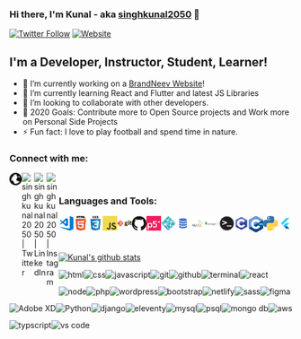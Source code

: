 ### Hi there, I'm Kunal - aka [singhkunal2050][website] 👋

[![Twitter Follow](https://img.shields.io/twitter/follow/singhkunal2050?color=1DA1F2&logo=twitter&style=for-the-badge)](https://twitter.com/intent/follow?original_referer=https%3A%2F%2Fgithub.com%2Fsinghkunal2050&screen_name=singhkunal2050)
[![Website](https://img.shields.io/website?label=singhkunal2050.netlify.app&style=for-the-badge&url=https%3A%2F%2Fsinghkunal2050.netlify.app)](https://singhkunal2050.netlify.app)

## I'm a Developer, Instructor, Student, Learner!

- 🔭 I’m currently working on a [BrandNeev Website][BrandNeev]!
- 🌱 I’m currently learning React and Flutter and latest JS Libraries
- 👯 I’m looking to collaborate with other developers.
- 🥅 2020 Goals: Contribute more to Open Source projects and Work more on Personal Side Projects
- ⚡ Fun fact: I love to play football and spend time in nature.

<!-- ### Spotify Playing 🎧
[<img src="https://now-playing-codestackr.vercel.app/api/spotify-playing" alt="codeSTACKr Spotify Playing" width="350" />](https://open.spotify.com/user/swyqyimdc12jajde4vpwd2x1b) -->

### Connect with me:

[<img align="left" alt="singhkunal2050.com" width="22px" src="https://raw.githubusercontent.com/iconic/open-iconic/master/svg/globe.svg" />][website]
[<img align="left" alt="singhkunal2050 | Twitter" width="22px" src="https://cdn.jsdelivr.net/npm/simple-icons@v3/icons/twitter.svg" />][twitter]
[<img align="left" alt="singhkunal2050 | LinkedIn" width="22px" src="https://cdn.jsdelivr.net/npm/simple-icons@v3/icons/linkedin.svg" />][linkedin]
[<img align="left" alt="singhkunal2050 | Instagram" width="22px" src="https://cdn.jsdelivr.net/npm/simple-icons@v3/icons/instagram.svg" />][instagram]

<br />

### Languages and Tools:


<img align="left" alt="Visual Studio Code" width="26px" src="https://raw.githubusercontent.com/github/explore/80688e429a7d4ef2fca1e82350fe8e3517d3494d/topics/visual-studio-code/visual-studio-code.png" />
<img align="left" alt="HTML5" width="26px" src="https://raw.githubusercontent.com/github/explore/80688e429a7d4ef2fca1e82350fe8e3517d3494d/topics/html/html.png" />
<img align="left" alt="CSS3" width="26px" src="https://raw.githubusercontent.com/github/explore/80688e429a7d4ef2fca1e82350fe8e3517d3494d/topics/css/css.png" />
<img align="left" alt="JavaScript" width="26px" src="https://raw.githubusercontent.com/github/explore/80688e429a7d4ef2fca1e82350fe8e3517d3494d/topics/javascript/javascript.png" />
<img align="left" alt="Git" width="26px" src="https://raw.githubusercontent.com/github/explore/80688e429a7d4ef2fca1e82350fe8e3517d3494d/topics/git/git.png" />
<img align="left" alt="GitHub" width="26px" src="https://raw.githubusercontent.com/github/explore/78df643247d429f6cc873026c0622819ad797942/topics/github/github.png" />
<img align="left" alt="p5" width="26px" src="img/p5.png" />
<img align="left" alt="netlify" width="26px" src="img/netlify.png" />

<img align="left" alt="SQL" width="26px" src="https://raw.githubusercontent.com/github/explore/80688e429a7d4ef2fca1e82350fe8e3517d3494d/topics/sql/sql.png" />
<img align="left" alt="MySQL" width="26px" src="https://raw.githubusercontent.com/github/explore/80688e429a7d4ef2fca1e82350fe8e3517d3494d/topics/mysql/mysql.png" />
<img align="left" alt="MongoDB" width="26px" src="https://raw.githubusercontent.com/github/explore/80688e429a7d4ef2fca1e82350fe8e3517d3494d/topics/mongodb/mongodb.png"> 
<img align="left" alt="Terminal" width="26px" src="https://raw.githubusercontent.com/github/explore/80688e429a7d4ef2fca1e82350fe8e3517d3494d/topics/terminal/terminal.png">
<img align="left" alt="c" width="26px" src="img/c.png" />
<img align="left" alt="cpp" width="26px" src="img/cpp.jpg" />
<img align="left" alt="py" width="26px" src="img/py.png" />
<img align="left" alt="flutter" width="26px" src="img/flutter2.png" />


<br />
<br />


[website]: https://singhkunal2050.netlify.app
[twitter]: https://twitter.com/singhkunal2050
[youtube]: https://youtube.com/singhkunal2050
[instagram]: https://instagram.com/singhkunal2050
[linkedin]: https://linkedin.com/in/singhkunal2050
[BrandNeev]: http://brandneev.kernculture.com/

<br />

[![Kunal's github stats](https://github-readme-stats.vercel.app/api?username=singhkunal2050)](https://github.com/anuraghazra/github-readme-stats)

<img src="https://singhkunal2050v2.netlify.app/img/tech/image 2.png" loading="lazy" height="30" align="left" alt="html">
<img src="https://singhkunal2050v2.netlify.app/img/tech/image 3.png" loading="lazy" height="30" align="left" alt="css">
<img src="https://singhkunal2050v2.netlify.app/img/tech/image 4.png" loading="lazy" height="30" align="left" alt="javascript">
<img src="https://singhkunal2050v2.netlify.app/img/tech/image 5.png" loading="lazy" height="30" align="left" alt="git">
<img src="https://singhkunal2050v2.netlify.app/img/tech/image 6.png" loading="lazy" height="30" align="left" alt="github">
<img src="https://singhkunal2050v2.netlify.app/img/tech/image 7.png" loading="lazy" height="30" align="left" alt="terminal">
<img src="https://singhkunal2050v2.netlify.app/img/tech/image 8.png" loading="lazy" height="30" align="left" alt="react">
<img src="https://singhkunal2050v2.netlify.app/img/tech/image 9.png" loading="lazy" height="30" align="left" alt="node">
<img src="https://singhkunal2050v2.netlify.app/img/tech/image 10.png" loading="lazy" height="30" align="left" alt="php">
<img src="https://singhkunal2050v2.netlify.app/img/tech/image 11.png" loading="lazy" height="30" align="left" alt="wordpress">
<img src="https://singhkunal2050v2.netlify.app/img/tech/image 12.png" loading="lazy" height="30" align="left" alt="bootstrap">
<img src="https://singhkunal2050v2.netlify.app/img/tech/image 13.png" loading="lazy" height="30" align="left" alt="netlify">
<img src="https://singhkunal2050v2.netlify.app/img/tech/image 14.png" loading="lazy" height="30" align="left" alt="sass">
<img src="https://singhkunal2050v2.netlify.app/img/tech/image 15.png" loading="lazy" height="30" align="left" alt="figma">
<img src="https://singhkunal2050v2.netlify.app/img/tech/image 16.png" loading="lazy" height="30" align="left" alt="Adobe XD">
<img src="https://singhkunal2050v2.netlify.app/img/tech/image 17.png" loading="lazy" height="30" align="left" alt="Python">
<img src="https://singhkunal2050v2.netlify.app/img/tech/image 18.png" loading="lazy" height="30" align="left" alt="django">
<img src="https://singhkunal2050v2.netlify.app/img/tech/image 19.png" loading="lazy" height="30" align="left" alt="eleventy">
<img src="https://singhkunal2050v2.netlify.app/img/tech/image 20.png" loading="lazy" height="30" align="left" alt="mysql">
<img src="https://singhkunal2050v2.netlify.app/img/tech/image 21.png" loading="lazy" height="30" align="left" alt="psql">
<img src="https://singhkunal2050v2.netlify.app/img/tech/image 22.png" loading="lazy" height="30" align="left" alt="mongo db">
<img src="https://singhkunal2050v2.netlify.app/img/tech/image 23.png" loading="lazy" height="30" align="left" alt="aws">
<img src="https://singhkunal2050v2.netlify.app/img/tech/image 24.png" loading="lazy" height="30" align="left" alt="typscript">
<img src="https://singhkunal2050v2.netlify.app/img/tech/image 32.png" loading="lazy" height="30" align="left" alt="vs code">
